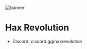![banner](https://cdn.discordapp.com/attachments/1180680174233202761/1244309776838426695/banner_discord.png?ex=6654a548&is=665353c8&hm=6c75f6897a426ef9e18d01b6eb268242ddd4a9b81ba14f198a3e37769e9e2aa5&)


# Hax Revolution

- Discord: discord.gg/haxrevolution

